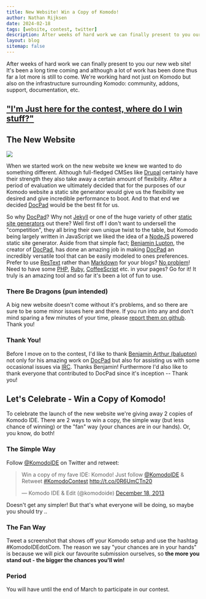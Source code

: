 ```yaml
---
title: New Website! Win a Copy of Komodo!
author: Nathan Rijksen
date: 2024-02-18
tags: [website, contest, twitter]
description: After weeks of hard work we can finally present to you our new web site! It's been a long time coming and although a lot of work has been done thus far a lot more is still to come. We're working hard not just on Komodo but also on the infrastructure surrounding Komodo: community, addons, support, documentation, etc.
layout: blog
sitemap: false
---
```


After weeks of hard work we can finally present to you our new web site! It's
been a long time coming and although a lot of work has been done thus far a lot
more is still to come. We're working hard not just on Komodo but also on the
infrastructure surrounding Komodo: community, addons, support, documentation, etc.

<h2 class="centered"><a href="#contest">"I'm Just here for the contest, where do I win stuff?"</a></h2>

## The New Website

<a href="http://docpad.org/" target="_blank" class="push-right tooltip"
    title="The new website is entirely powered by DocPad, check them out!">
    <img src="/images/blog/2014-02/docpad.png">
</a>

When we started work on the new website we knew we wanted to do something different.
Although full-fledged CMSes like [Drupal] certainly have their strength they also
take away a certain amount of flexibility. After a period of evaluation we ultimately
decided that for the purposes of our Komodo website a static site generator would
give us the flexibility we desired and give incredible performance to boot. And
to that end we decided [DocPad] would be the best fit for us.

So why [DocPad]? Why not [Jekyll] or one of the huge variety of other [static site generators][generators]
out there? Well first off I don't want to undersell the "competition", they all
bring their own unique twist to the table, but Komodo being largely written in
JavaScript we liked the idea of a [NodeJS] powered static site generator. Aside from
that simple fact; [Benjamin Lupton][balupton], the creator of [DocPad], has done an amazing job
in making [DocPad] an incredibly versatile tool that can be easily modeled to ones
preferences. Prefer to use [ResText] rather than [Markdown] for your blogs? [No problem][restextPlugin]!
Need to have some [PHP], [Ruby], [CoffeeScript] etc. in your pages? Go for it! It truly is an
amazing tool and so far it's been a lot of fun to use.

### There Be Dragons (pun intended)

A big new website doesn't come without it's problems, and so there are sure to be
some minor issues here and there. If you run into any and don't mind sparing a few
minutes of your time, please [report them on github][report]. Thank you!

### Thank You!

Before I move on to the contest, I'd like to thank [Benjamin Arthur (balupton)][balupton] not only
for his amazing work on [DocPad] but also for assisting us with some occasional issues
via [IRC]. Thanks Benjamin! Furthermore I'd also like to thank everyone that contributed
to DocPad since it's inception -- Thank you!

<a name="contest"></a>
## Let's Celebrate - Win a Copy of Komodo!

To celebrate the launch of the new website we're giving away 2 copies of Komodo IDE.
There are 2 ways to win a copy, the simple way (but less chance of winning) or
the "fan" way (your chances are in our hands). Or, you know, do both!

### The Simple Way

Follow <a href="http://twitter.com/">@KomodoIDE</a> on Twitter and retweet:

<div class="centered">
<blockquote class="twitter-tweet" lang="en"><p>Win a copy of my fave IDE: Komodo! Just follow <a href="https://twitter.com/komodoide">@KomodoIDE</a> &amp; Retweet <a href="https://twitter.com/search?q=%23KomodoContest&amp;src=hash">#KomodoContest</a> <a href="http://t.co/0R6UmCTn20">http://t.co/0R6UmCTn20</a></p>&mdash; Komodo IDE &amp; Edit (@komodoide) <a href="https://twitter.com/komodoide/statuses/413407251773550592">December 18, 2013</a></blockquote>
<script async src="//platform.twitter.com/widgets.js" charset="utf-8"></script>
</div>

Doesn't get any simpler! But that's what everyone will be doing, so maybe you should try ..

### The Fan Way

Tweet a screenshot that shows off your Komodo setup and use the hashtag
#KomodoIDEdotCom. The reason we say "your chances are in your hands"
is because we will pick our favourite submission ourselves, so **the more you
stand out - the bigger the chances you'll win!**

### Period

You will have until the end of March to participate in our contest.


   [Drupal]: https://drupal.org/ "Drupal - Open Source CMS"
   [DocPad]: http://docpad.org/ "DocPad - Streamlined Web Development"
   [Jekyll]: http://jekyllrb.com/ "Jekyll. Simple, blog-aware, static sites"
   [generators]: http://staticsitegenerators.net/ "Comprehensive list of Static Site Generators"
   [NodeJS]: http://nodejs.org/ "node.js javascript platform"
   [balupton]: http://balupton.com/ "Benjamin Lupton's Website"
   [ResText]: http://docutils.sourceforge.net/docs/ref/rst/restructuredtext.html "reStructuredText Markup Specification"
   [Markdown]: http://daringfireball.net/projects/markdown/ "Markdown Introduction"
   [restextPlugin]: https://github.com/jaredly/docpad-plugin-rst "ResText DocPad Plugin"
   [PHP]: https://github.com/docpad/docpad-plugin-php "PHP plugin for DocPad"
   [Ruby]: https://github.com/docpad/docpad-plugin-ruby "Ruby plugin for DocPad"
   [CoffeeScript]: https://github.com/docpad/docpad-plugin-coffeescript "CoffeeScript plugin for DocPad"
   [IRC]: irc://irc.freenode.net/#docpad "Visit #DocPad on Freenode"
   [report]: https://github.com/Komodo/komodo-website/issues

